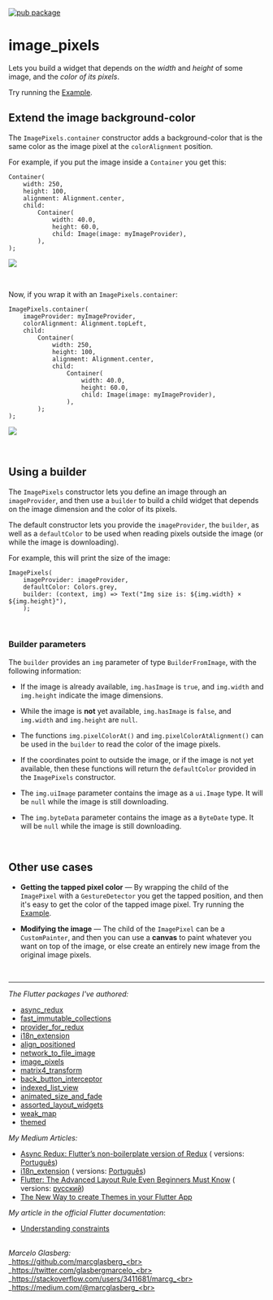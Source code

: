 [![pub package](https://img.shields.io/pub/v/image_pixels.svg)](https://pub.dartlang.org/packages/image_pixels)

# image_pixels

Lets you build a widget that depends on the _width_ and _height_ of some image, and the _color of
its pixels_.

Try running
the <a href="https://github.com/marcglasberg/image_pixels/blob/master/example/lib/main.dart">
Example</a>.

## Extend the image background-color

The `ImagePixels.container` constructor adds a background-color that is the same color as the image
pixel at the `colorAlignment` position.

For example, if you put the image inside a `Container` you get this:

```   
Container(
    width: 250,
    height: 100,                           
    alignment: Alignment.center,
    child: 
        Container(    
            width: 40.0, 
            height: 60.0, 
            child: Image(image: myImageProvider),
        ),
);
```

![](https://github.com/marcglasberg/image_pixels/blob/master/example/lib/images/with_container.jpg)

<br>

Now, if you wrap it with an `ImagePixels.container`:

```
ImagePixels.container(
    imageProvider: myImageProvider,    
    colorAlignment: Alignment.topLeft,
    child: 
        Container(
            width: 250,
            height: 100,                           
            alignment: Alignment.center,
            child: 
                Container(    
                    width: 40.0, 
                    height: 60.0, 
                    child: Image(image: myImageProvider),
                ),
        );
);
```

![](https://github.com/marcglasberg/image_pixels/blob/master/example/lib/images/with_image_pixels.jpg)

<br>

## Using a builder

The `ImagePixels` constructor lets you define an image through an `imageProvider`, and then use
a `builder` to build a child widget that depends on the image dimension and the color of its pixels.

The default constructor lets you provide the `imageProvider`, the `builder`, as well as
a `defaultColor` to be used when reading pixels outside the image
(or while the image is downloading).

For example, this will print the size of the image:

```
ImagePixels(
    imageProvider: imageProvider,
    defaultColor: Colors.grey,
    builder: (context, img) => Text("Img size is: ${img.width} × ${img.height}"),
    );
```

<br>

### Builder parameters

The `builder` provides an `img` parameter of type `BuilderFromImage`, with the following
information:

* If the image is already available, `img.hasImage` is `true`, and `img.width` and `img.height`
  indicate the image dimensions.

* While the image is **not** yet available,
  `img.hasImage` is `false`, and `img.width` and `img.height` are `null`.

* The functions `img.pixelColorAt()` and `img.pixelColorAtAlignment()`
  can be used in the `builder` to read the color of the image pixels.

* If the coordinates point to outside the image, or if the image is not yet available, then these
  functions will return the
  `defaultColor` provided in the `ImagePixels` constructor.

* The `img.uiImage` parameter contains the image as a `ui.Image` type. It will be `null` while the
  image is still downloading.

* The `img.byteData` parameter contains the image as a `ByteDate` type. It will be `null` while the
  image is still downloading.

<br>

## Other use cases

* **Getting the tapped pixel color** — By wrapping the child of the `ImagePixel` with
  a `GestureDetector` you get the tapped position, and then it's easy to get the color of the tapped
  image pixel. Try running the <a href="main_find_color.dart">Example</a>.

* **Modifying the image** — The child of the `ImagePixel` can be a `CustomPainter`, and then you can
  use a **canvas** to paint whatever you want on top of the image, or else create an entirely new
  image from the original image pixels.

<br>

***

*The Flutter packages I've authored:*

* <a href="https://pub.dev/packages/async_redux">async_redux</a>
* <a href="https://pub.dev/packages/fast_immutable_collections">fast_immutable_collections</a>
* <a href="https://pub.dev/packages/provider_for_redux">provider_for_redux</a>
* <a href="https://pub.dev/packages/i18n_extension">i18n_extension</a>
* <a href="https://pub.dev/packages/align_positioned">align_positioned</a>
* <a href="https://pub.dev/packages/network_to_file_image">network_to_file_image</a>
* <a href="https://pub.dev/packages/image_pixels">image_pixels</a>
* <a href="https://pub.dev/packages/matrix4_transform">matrix4_transform</a>
* <a href="https://pub.dev/packages/back_button_interceptor">back_button_interceptor</a>
* <a href="https://pub.dev/packages/indexed_list_view">indexed_list_view</a>
* <a href="https://pub.dev/packages/animated_size_and_fade">animated_size_and_fade</a>
* <a href="https://pub.dev/packages/assorted_layout_widgets">assorted_layout_widgets</a>
* <a href="https://pub.dev/packages/weak_map">weak_map</a>
* <a href="https://pub.dev/packages/themed">themed</a>

*My Medium Articles:*

* <a href="https://medium.com/flutter-community/https-medium-com-marcglasberg-async-redux-33ac5e27d5f6">
  Async Redux: Flutter’s non-boilerplate version of Redux</a> (
  versions: <a href="https://medium.com/flutterando/async-redux-pt-brasil-e783ceb13c43">
  Português</a>)
* <a href="https://medium.com/flutter-community/i18n-extension-flutter-b966f4c65df9">
  i18n_extension</a> (
  versions: <a href="https://medium.com/flutterando/qual-a-forma-f%C3%A1cil-de-traduzir-seu-app-flutter-para-outros-idiomas-ab5178cf0336">
  Português</a>)
* <a href="https://medium.com/flutter-community/flutter-the-advanced-layout-rule-even-beginners-must-know-edc9516d1a2">
  Flutter: The Advanced Layout Rule Even Beginners Must Know</a> (
  versions: <a href="https://habr.com/ru/post/500210/">русский</a>)
* <a href="https://medium.com/flutter-community/the-new-way-to-create-themes-in-your-flutter-app-7fdfc4f3df5f">
  The New Way to create Themes in your Flutter App</a> 

*My article in the official Flutter documentation*:

* <a href="https://flutter.dev/docs/development/ui/layout/constraints">Understanding constraints</a>

<br>_Marcelo Glasberg:_<br>
_https://github.com/marcglasberg_<br>
_https://twitter.com/glasbergmarcelo_<br>
_https://stackoverflow.com/users/3411681/marcg_<br>
_https://medium.com/@marcglasberg_<br>


